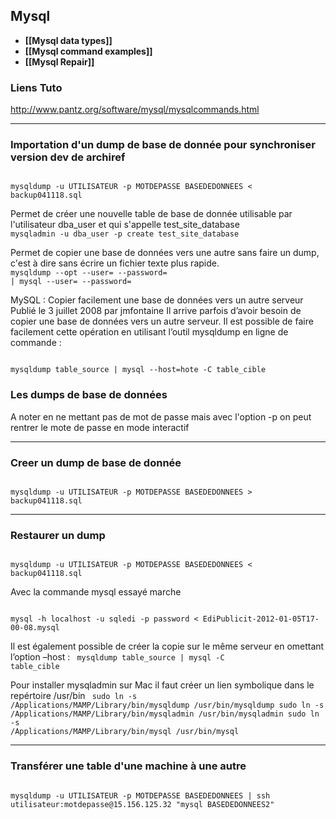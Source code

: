 ## Mysql

* **[[Mysql data types]]**
* **[[Mysql command examples]]**
* **[[Mysql Repair]]**

### Liens Tuto 
http://www.pantz.org/software/mysql/mysqlcommands.html 


***

### Importation d'un dump de base de donnée pour synchroniser version dev de archiref

<code>
mysqldump -u UTILISATEUR -p MOTDEPASSE BASEDEDONNEES < backup041118.sql
</code>



Permet de créer une nouvelle table de base de donnée utilisable par l'utilisateur dba_user et qui s'appelle test_site_database 
<code>
mysqladmin -u dba_user -p create test_site_database 
</code>

Permet de copier une base de données vers une autre sans faire un dump, c'est à dire sans écrire un fichier texte plus rapide. 
<code>
mysqldump --opt --user=<user> --password=<password> <original database> | mysql --user=<user> --password=<password> <new database>
</code>

MySQL : Copier facilement une base de données vers un autre serveur
Publié le 3 juillet 2008 par jmfontaine
Il arrive parfois d’avoir besoin de copier une base de données vers un autre serveur. Il est possible de faire facilement cette opération en utilisant l’outil mysqldump en ligne de commande :

<code>
mysqldump table_source | mysql --host=hote -C table_cible
</code>

<h3>Les dumps de base de données</h3>
A noter en ne mettant pas de mot de passe mais avec l'option -p on peut rentrer le mote de passe en mode interactif

***

### Creer un dump de base de donnée
<code>
mysqldump -u UTILISATEUR -p MOTDEPASSE BASEDEDONNEES > backup041118.sql
</code>

***

### Restaurer un dump  
<code>
mysqldump -u UTILISATEUR -p MOTDEPASSE BASEDEDONNEES < backup041118.sql
</code>

Avec la commande mysql essayé marche
 
<code>
mysql -h localhost -u sqledi -p password < EdiPublicit-2012-01-05T17-00-08.mysql
</code>


Il est également possible de créer la copie sur le même serveur en omettant l’option –host :
<code>
mysqldump table_source | mysql -C table_cible
</code>


Pour installer mysqladmin sur Mac il faut créer un lien symbolique dans le repértoire  /usr/bin
<code>
sudo  ln -s /Applications/MAMP/Library/bin/mysqldump /usr/bin/mysqldump
sudo  ln -s /Applications/MAMP/Library/bin/mysqladmin /usr/bin/mysqladmin
sudo ln -s /Applications/MAMP/Library/bin/mysql /usr/bin/mysql 
</code>

***

### Transférer une table d'une machine à une autre
<code>
mysqldump -u UTILISATEUR -p MOTDEPASSE BASEDEDONNEES | ssh utilisateur:motdepasse@15.156.125.32 "mysql BASEDEDONNEES2"
</code>


